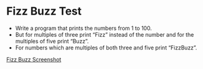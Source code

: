 # Fizz Buzz Test

- Write a program that prints the numbers from 1 to 100.
- But for multiples of three print “Fizz” instead of the number and for the multiples of five print “Buzz”.
- For numbers which are multiples of both three and five print “FizzBuzz”.

[Fizz Buzz Screenshot](https://i.imgur.com/QOnip0e.png)
